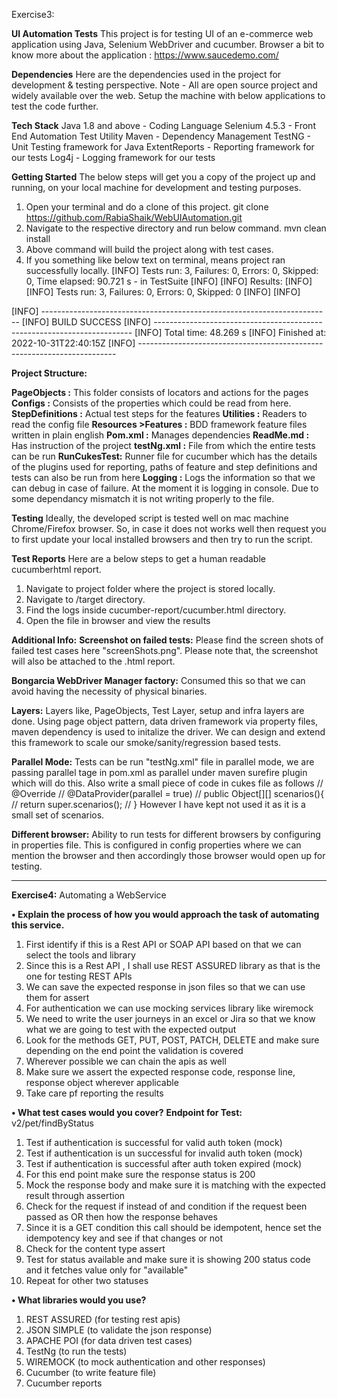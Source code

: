 Exercise3:

**UI Automation Tests**
This project is for testing UI of an e-commerce web application using Java, 
Selenium WebDriver and cucumber. 
Browser a bit to know more about the application : https://www.saucedemo.com/

**Dependencies**
Here are the dependencies used in the project for development & testing perspective.
Note - All are open source project and widely available over the web. 
Setup the machine with below applications to test the code further.

**Tech Stack**
Java 1.8 and above - Coding Language
Selenium 4.5.3 - Front End Automation Test Utility
Maven - Dependency Management
TestNG - Unit Testing framework for Java
ExtentReports - Reporting framework for our tests
Log4j - Logging framework for our tests

**Getting Started**
The below steps will get you a copy of the project up and running, on your local machine for development and testing purposes.

1) Open your terminal and do a clone of this project.
   git clone https://github.com/RabiaShaik/WebUIAutomation.git
2) Navigate to the respective directory and run below command.
   mvn clean install
3) Above command will build the project along with test cases.
4) If you something like below text on terminal, means project ran successfully locally.
   [INFO] Tests run: 3, Failures: 0, Errors: 0, Skipped: 0, Time elapsed: 90.721 s - in TestSuite
   [INFO]
   [INFO] Results:
   [INFO]
   [INFO] Tests run: 3, Failures: 0, Errors: 0, Skipped: 0
   [INFO]
   [INFO]

[INFO] ------------------------------------------------------------------------
[INFO] BUILD SUCCESS
[INFO] ------------------------------------------------------------------------
[INFO] Total time:  48.269 s
[INFO] Finished at: 2022-10-31T22:40:15Z
[INFO] ------------------------------------------------------------------------


**Project Structure:**

**PageObjects :** This folder consists of locators and actions for the pages
**Configs :** Consists of the properties which could be read from here.
**StepDefinitions :** Actual test steps for the features
**Utilities :** Readers to read the config file
**Resources >Features :** BDD framework feature files written in plain english
**Pom.xml :** Manages dependencies
**ReadMe.md :** Has instruction of the project
**testNg.xml :** File from which the entire tests can be run
**RunCukesTest:** Runner file for cucumber which has the details of the plugins used for reporting, 
paths of feature and step definitions and tests can also be run from here
**Logging :** Logs the information so that we can debug in case of failure. 
At the moment it is logging in console. Due to some dependancy mismatch it is not writing properly to the file.

**Testing**
Ideally, the developed script is tested well on mac machine Chrome/Firefox browser.
So, in case it does not works well then request you to first update your local installed browsers and then try to run the script.

**Test Reports**
Here are a below steps to get a human readable cucumberhtml report.

1) Navigate to project folder where the project is stored locally.
2) Navigate to /target directory.
3) Find the logs inside cucumber-report/cucumber.html directory.
4) Open the file in browser and view the results

**Additional Info:**
**Screenshot on failed tests:** Please find the screen shots of failed test cases here "screenShots.png". Please note that, the screenshot will also be attached to the .html report.


**Bongarcia WebDriver Manager factory:** Consumed this so that we can avoid having the necessity of physical binaries.


**Layers:** Layers like, PageObjects, Test Layer, setup and infra layers are done. Using page object pattern, data driven framework via property files, maven dependency is used to initalize the driver. 
We can design and extend this framework to scale our smoke/sanity/regression based tests.


**Parallel Mode:** Tests can be run "testNg.xml" file in parallel mode, we are passing parallel tage in pom.xml as parallel under maven surefire plugin
which will do this. Also write a small piece of code in cukes file as follows
//        @Override
//        @DataProvider(parallel = true)
//        public Object[][] scenarios(){
//                return super.scenarios();
//        }
However I have kept not used it as it is a small set of scenarios.


**Different browser:** Ability to run tests for different browsers by configuring in properties file. This is configured in config properties where we can mention the browser and then accordingly those browser would open up for testing.

************************************************************************************************


**Exercise4:** Automating a WebService


**• Explain the process of how you would approach the task of automating this service.**

1. First identify if this is a Rest API or SOAP API based on that we can select the tools and library
2. Since this is a Rest API , I shall use REST ASSURED library as that is the one for testing REST APIs
3. We can save the expected response in json files so that we can use them for assert
4. For authentication we can use mocking services library like wiremock
5. We need to write the user journeys in an excel or Jira so that we know what we are going to test with the expected output
6. Look for the methods GET, PUT, POST, PATCH, DELETE and make sure depending on the end point the validation is covered
7. Wherever possible we can chain the apis as well
8. Make sure we assert the expected response code, response line, response object wherever applicable
9. Take care pf reporting the results

**• What test cases would you cover?**
**Endpoint for Test:** v2/pet/findByStatus

1. Test if authentication is successful for valid auth token (mock)
2. Test if authentication is un successful for invalid auth token (mock)
3. Test if authentication is successful after auth token expired (mock)
4. For this end point make sure the response status is 200
5. Mock the response body and make sure it is matching with the expected result through assertion
6. Check for the request if instead of and condition if the request been passed as OR then how the response behaves
7. Since it is a GET condition this call should be idempotent, hence set the idempotency key and see if that changes or not
8. Check for the content type assert
9. Test for status available and make sure it is showing 200 status code and it fetches value only for "available"
10. Repeat for other two statuses

**• What libraries would you use?**

1. REST ASSURED (for testing rest apis)
2. JSON SIMPLE (to validate the json response)
3. APACHE POI (for data driven test cases)
4. TestNg (to run the tests)
5. WIREMOCK (to mock authentication and other responses)
6. Cucumber (to write feature file)
7. Cucumber reports

